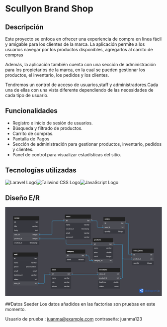 # Scullyon Brand Shop

## Descripción
Este proyecto se enfoca en ofrecer una experiencia de compra en línea fácil y amigable para los clientes de la marca. La aplicación permite a los usuarios navegar por los productos disponibles, agregarlos al carrito de compras 

Además, la aplicación también cuenta con una sección de administración para los propietarios de la marca, en la cual se pueden gestionar los productos, el inventario, los pedidos y los clientes.

Tendremos un control de acceso de usuarios,staff y administradores.Cada una de ellas con una vista diferente dependiendo de las necesidades de cada tipo de usuario.

## Funcionalidades

- Registro e inicio de sesión de usuarios.
- Búsqueda y filtrado de productos.
- Carrito de compras.
- Pantalla de Pagos
- Sección de administración para gestionar productos, inventario, pedidos y clientes.
- Panel de control para visualizar estadísticas del sitio.

## Tecnologías utilizadas

<img src="https://laravel.com/assets/img/components/logo-laravel.svg" alt="Laravel Logo" width="50"/><img src="https://seeklogo.com/images/T/tailwind-css-logo-5AD4175897-seeklogo.com.png" alt="Tailwind CSS Logo" width="50"/><img src="https://upload.wikimedia.org/wikipedia/commons/9/99/Unofficial_JavaScript_logo_2.svg" alt="JavaScript Logo" width="50"/>


## Diseño E/R
![Imagen del diseño de la base de datos](https://github.com/juanmaparrado/ScullyonBrand_TFG/blob/main/Modelo%20E-R.png)

##Datos Seeder
Los datos añadidos en las factorias son pruebas en este momento.

Usuario de prueba : juanma@example.com contraseña: juanma123

